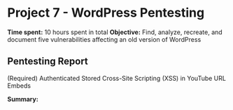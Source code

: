 # Project 7 - WordPress Pentesting
**Time spent:** 10 hours spent in total
**Objective:** Find, analyze, recreate, and document five vulnerabilities affecting an old version of WordPress

## Pentesting Report

(Required) Authenticated Stored Cross-Site Scripting (XSS) in YouTube URL Embeds
 
**Summary:**


